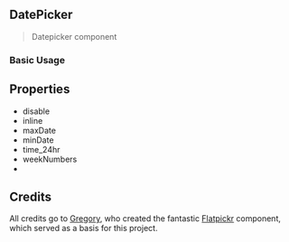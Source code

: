 ## DatePicker

> Datepicker component

### Basic Usage

## Properties

- disable
- inline
- maxDate
- minDate
- time_24hr
- weekNumbers
- 

## Credits

All credits go to [Gregory](https://github.com/chmln), who created the fantastic [Flatpickr](https://github.com/chmln/flatpickr) component, which served as a basis for this project.
